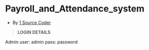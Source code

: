# Payroll_and_Attendance_system

* By [1 Source Coder](https://1sourcecodr.blogspot.com)

> **LOGIN DETAILS** 

Admin
user: admin
pass: password
